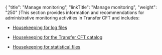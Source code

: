 {
    "title": "Manage monitoring",
    "linkTitle": "Manage monitoring",
    "weight": "250"
}This section provides information and recommendations for administrative monitoring activities in Transfer CFT and includes:

-   [Housekeeping for log files](housekeeping_logs)
-   [Housekeeping for the Transfer CFT catalog](housekeeping_catalog)
-   [Housekeeping for statistical files](../admin_commands_intro/switching_files_manually)
